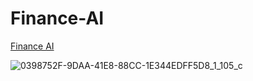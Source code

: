 # Finance-AI
[Finance AI](https://sefer-raziel.tistory.com/124)


![0398752F-9DAA-41E8-88CC-1E344EDFF5D8_1_105_c](https://user-images.githubusercontent.com/82854823/133123884-2121504c-3973-4606-973c-84994241ed39.jpeg)
